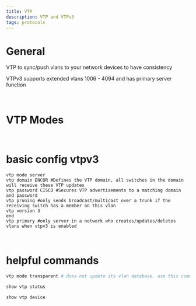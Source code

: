 ```yaml
---
title: VTP
description: VTP and VTPv3
tags: protocols
---
```

# General

VTP to sync/push vlans to your network devices to have consistency

VTPv3 supports extended vlans 1006 - 4094 and has primary server function

</br>

# VTP Modes
<markdown-image src="vtp/1.PNG" alt="Alt text"></markdown-image>

</br>

# basic config vtpv3
```
vtp mode server
vtp domain ENCOR #Defines the VTP domain, all switches in the domain will receive these VTP updates
vtp password CISCO #Secures VTP advertisements to a matching domain and password
vtp pruning #only sends broadcast/multicast over a trunk if the receiving switch has a member on this vlan
vtp version 3
end
vtp primary #only server in a network who creates/updates/deletes vlans when vtpv3 is enabled

```

</br>

# helpful commands
``` bash
vtp mode transparent # does not update its vlan database. use this command on a new switch

show vtp status

show vtp device
```

